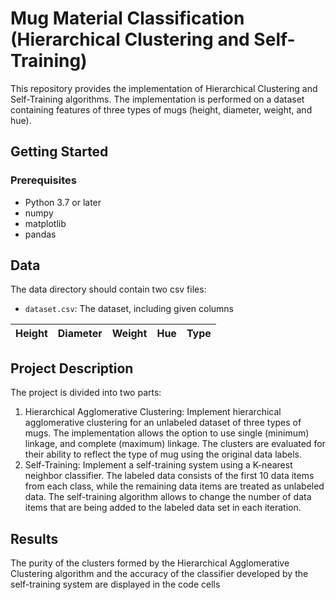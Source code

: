 # Mug Material Classification (Hierarchical Clustering and Self-Training)

This repository provides the implementation of Hierarchical Clustering and Self-Training algorithms. The implementation is performed on a dataset containing features of three types of mugs (height, diameter, weight, and hue).

## Getting Started

### Prerequisites

- Python 3.7 or later
- numpy
- matplotlib
- pandas

## Data

The data directory should contain two csv files:

- `dataset.csv`: The dataset, including given columns

| Height | Diameter | Weight | Hue | Type |
| --- | --- | --- | --- | --- |

## Project Description

The project is divided into two parts:

1. Hierarchical Agglomerative Clustering: Implement hierarchical agglomerative clustering for an unlabeled dataset of three types of mugs. The implementation allows the option to use single (minimum) linkage, and complete (maximum) linkage. The clusters are evaluated for their ability to reflect the type of mug using the original data labels.
2. Self-Training: Implement a self-training system using a K-nearest neighbor classifier. The labeled data consists of the first 10 data items from each class, while the remaining data items are treated as unlabeled data. The self-training algorithm allows to change the number of data items that are being added to the labeled data set in each iteration.

## Results

The purity of the clusters formed by the Hierarchical Agglomerative Clustering algorithm and the accuracy of the classifier developed by the self-training system are displayed in the code cells
